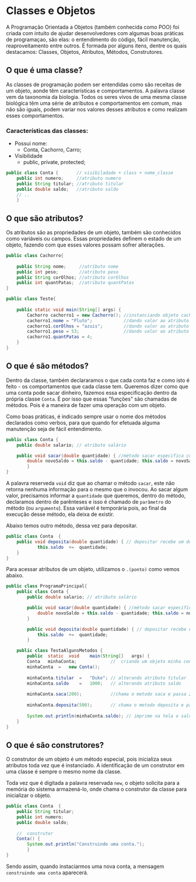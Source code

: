# Classes e Objetos

A Programação Orientada a Objetos (também conhecida como POO) foi criada com intuito de ajudar desenvolvedores com algumas boas práticas de programaçao, são elas: o entendimento do código, fácil manutenção, reaproveitamento entre outros. É formada por alguns itens, dentre os quais destacamos: Classes, Objetos, Atributos, Métodos, Construtores.

## O que é uma classe?

As classes de programação podem ser entendidas como são receitas de um objeto, aonde têm características e comportamentos.
A palavra classe vem da taxonomia da biologia. Todos os seres vivos de uma mesma classe biológica têm uma série de atributos e comportamentos em comum, mas não são iguais, podem variar nos valores desses atributos e como realizam esses comportamentos.

### Características das classes:

+ Possui nome:
    + Conta, Cachorro, Carro;
+ Visibilidade
    + public, private, protected;

```java
public class Conta {       // visibiladade + class + nome_classe
    public int numero;     //atributo numero
    public String titular; //atributo titular
    public double saldo;   //atributo saldo
    // .. 
    }
``` 

## O que são atributos?

Os atributos são as propriedades de um objeto, também são conhecidos como variáveis ou campos. Essas propriedades definem o estado de um objeto, fazendo com que esses valores possam sofrer alterações.

```java
public class Cachorro{
     
    public String nome;     //atributo nome 
    public int peso;        //atributo peso
    public String corOlhos; //atributo corOlhos
    public int quantPatas;  //atributo quantPatas
}

public class Teste{
 
    public static void main(String[] args) {
        Cachorro cachorro1 = new Cachorro(); //instanciando objeto cachorro1 do tipo Cachorro
        cachorro1.nome = "Pluto";            //dando valor ao atributo nome para cachorro1
        cachorro1.corOlhos = "azuis";        //dando valor ao atributo corolhos para cachorro1
        cachorro1.peso = 53;                 //dando valor ao atributo peso para cachorro1
        cachorro1.quantPatas = 4;
    }
}

```

## O que é são métodos?

Dentro da classe, também declararamos o que cada conta faz e como isto é feito - os comportamentos que cada classe tem.
Queremos dizer como que uma conta pode sacar dinheiro, fazemos essa especificação dentro da própria classe `Conta`. É por isso que essas "funções" são chamadas de métodos. Pois é a maneira de fazer uma operação com um objeto.

Como boas práticas, é indicado sempre usar o nome dos métodos declarados como verbos, para que quando for efetuada alguma manutenção seja de fácil entendimento.

```java
public class Conta { 
    public double salario; // atributo salário 

    public void sacar(double quantidade) { //método sacar especifica como sacamos numa conta
        double novoSaldo = this.saldo - quantidade; this.saldo = novoSaldo; 
        } 
}
``` 

A palavra reserveda `void` diz que ao chamar o método `sacar`, este não retorna nenhuma informação para o mesmo que o invocou. Ao sacar algum valor, precisamos informar a `quantidade` que queremos, dentro do método, declaramos dentro de parênteses e isso é chamado de `parâmetro` do método (ou `argumento`). Essa variável é temporária pois, ao final da execução desse método, ela deixa de existir.


Abaixo temos outro método, dessa vez para depositar.

```java
public class Conta	{
	public void deposita(double	quantidade) { // depositar recebe um double quantidade como parâmetro
			this.saldo	+=	quantidade;
	}
}
``` 

Para acessar atributos de um objeto, utilizamos o `.(ponto)` como vemos abaixo.

```java
public class ProgramaPrincipal{
    public class Conta { 
        public double salario; // atributo salário 

        public void sacar(double quantidade) { //método sacar especifica como sacamos numa conta
            double novoSaldo = this.saldo - quantidade; this.saldo = novoSaldo; } 
        }

        public void deposita(double	quantidade) { // depositar recebe um double quantidade como parâmetro
			this.saldo	+=	quantidade;
	    }

    public class TestaAlgunsMetodos	{
		public	static	void	main(String[]	args) {		
		Conta	minhaConta;             //	criando	um objeto minha conta do tipo Conta
		minhaConta	=	new	Conta();
        
		minhaConta.titular	=	"Duke"; // alterando atributo titular
        minhaConta.saldo	=	1000;   // alterando atributo saldo
        
        minhaConta.saca(200);           //chama o metodo saca e passa 200 como paramêtro
        
        minhaConta.deposita(500);       // chama o metodo deposita e passa 200 como paramêtro
        
		System.out.println(minhaConta.saldo); // imprime na tela o saldo
    }
}

``` 

## O que é são construtores?

O construtor de um objeto é um método especial, pois inicializa seus atributos toda vez que é instanciado.  A identificação de um construtor em uma classe é sempre o mesmo nome da classe.

Toda vez que é digitada a palavra reservada `new`, o objeto solicita para a memória do sistema armazená-lo, onde chama o construtor da classe para inicializar o objeto.

```java
public class Conta	{
	public String titular;
	public int numero;
    public double saldo;
    
	//	construtor
	Conta()	{
		System.out.println("Construindo	uma	conta.");
		}
}
```

Sendo assim, quando instaciarmos uma nova conta, a mensagem	`construindo uma conta` aparecerá.
